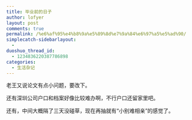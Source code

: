 ```yaml
---
title: 毕业前的日子
author: lofyer
layout: post
comments: true
permalink: /%e6%af%95%e4%b8%9a%e5%89%8d%e7%9a%84%e6%97%a5%e5%ad%90/
simplecatch-sidebarlayout:
  - 
duoshuo_thread_id:
  - 1234836220387786898
categories:
  - 生活杂记
---
```

老王又说论文有点小问题，要改下。

还有深圳公司户口和档案好像比较难办啊，不行户口还留家里吧。

还有，中间大概隔了三天没碰草，现在再抽就有“小别难相亲”的感觉了。
